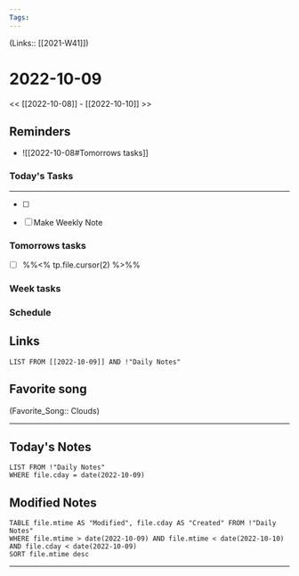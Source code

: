 ```yaml
---
Tags:
---
```

(Links:: [[2021-W41]])

# 2022-10-09
<< [[2022-10-08]] - [[2022-10-10]] >>
## Reminders
- ![[2022-10-08#Tomorrows tasks]]
### Today's Tasks
---
- [ ] 
- [ ] Make Weekly Note 



### Tomorrows tasks
- [ ] %%<% tp.file.cursor(2) %>%%
### Week tasks
### Schedule

## Links
```dataview
LIST FROM [[2022-10-09]] AND !"Daily Notes"
```
## Favorite song
(Favorite_Song:: Clouds)
___
## Today's Notes
```dataview
LIST FROM !"Daily Notes"
WHERE file.cday = date(2022-10-09)
```
## Modified Notes
```dataview
TABLE file.mtime AS "Modified", file.cday AS "Created" FROM !"Daily Notes" 
WHERE file.mtime > date(2022-10-09) AND file.mtime < date(2022-10-10) AND file.cday < date(2022-10-09)
SORT file.mtime desc
```
___
